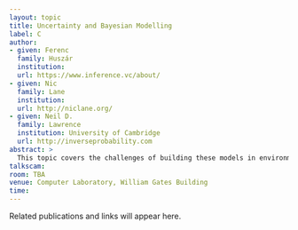 ```yaml
---
layout: topic
title: Uncertainty and Bayesian Modelling
label: C
author:
- given: Ferenc
  family: Huszár
  institution: 
  url: https://www.inference.vc/about/
- given: Nic
  family: Lane
  institution: 
  url: http://niclane.org/
- given: Neil D.
  family: Lawrence
  institution: University of Cambridge
  url: http://inverseprobability.com
abstract: >
  This topic covers the challenges of building these models in environments that account for uncertainty.
talkscam:
room: TBA
venue: Computer Laboratory, William Gates Building
time:
---
```


Related publications and links will appear here.
